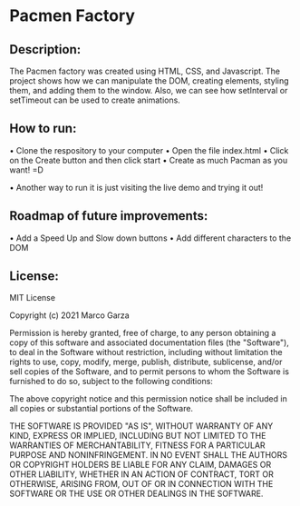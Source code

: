 # Pacmen Factory

## Description:

The Pacmen factory was created using HTML, CSS, and Javascript. The project shows how we can manipulate the DOM, creating elements, styling them, and adding them to the window. Also, we can see how setInterval or setTimeout can be used to create animations.

## How to run:

• Clone the respository to your computer
• Open the file index.html
• Click on the Create button and then click start
• Create as much Pacman as you want! =D

• Another way to run it is just visiting the live demo and trying it out!

## Roadmap of future improvements:

• Add a Speed Up and Slow down buttons
• Add different characters to the DOM

## License:

MIT License

Copyright (c) 2021 Marco Garza

Permission is hereby granted, free of charge, to any person obtaining a copy
of this software and associated documentation files (the "Software"), to deal
in the Software without restriction, including without limitation the rights
to use, copy, modify, merge, publish, distribute, sublicense, and/or sell
copies of the Software, and to permit persons to whom the Software is
furnished to do so, subject to the following conditions:

The above copyright notice and this permission notice shall be included in all
copies or substantial portions of the Software.

THE SOFTWARE IS PROVIDED "AS IS", WITHOUT WARRANTY OF ANY KIND, EXPRESS OR
IMPLIED, INCLUDING BUT NOT LIMITED TO THE WARRANTIES OF MERCHANTABILITY,
FITNESS FOR A PARTICULAR PURPOSE AND NONINFRINGEMENT. IN NO EVENT SHALL THE
AUTHORS OR COPYRIGHT HOLDERS BE LIABLE FOR ANY CLAIM, DAMAGES OR OTHER
LIABILITY, WHETHER IN AN ACTION OF CONTRACT, TORT OR OTHERWISE, ARISING FROM,
OUT OF OR IN CONNECTION WITH THE SOFTWARE OR THE USE OR OTHER DEALINGS IN THE
SOFTWARE.

